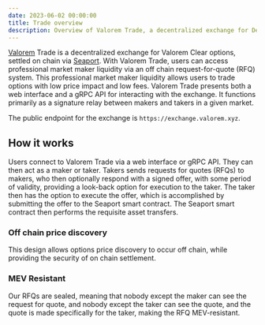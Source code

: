 ```yaml
---
date: 2023-06-02 00:00:00
title: Trade overview
description: Overview of Valorem Trade, a decentralized exchange for DeFi options.
---
```


[Valorem](https://valorem.xyz/) Trade is a decentralized exchange for
Valorem Clear options, settled on chain via
[Seaport](https://github.com/ProjectOpenSea/seaport). With Valorem Trade, users
can access professional market maker liquidity via an off chain
request-for-quote (RFQ) system. This professional market maker liquidity
allows users to trade options with low price impact and low fees. Valorem Trade
presents both a web interface and a gRPC API for interacting with the exchange.
It functions primarily as a signature relay between makers and takers in a given 
market.

The public endpoint for the exchange is `https://exchange.valorem.xyz`.

## How it works

Users connect to Valorem Trade via a web interface or gRPC API. They can then
act as a maker or taker. Takers sends requests for quotes (RFQs) to
makers, who then optionally respond with a signed offer, with some period of
validity, providing a look-back option for execution to the taker. The taker
then has the option to execute the offer, which is accomplished by submitting
the offer to the Seaport smart contract. The Seaport smart contract then
performs the requisite asset transfers.

### Off chain price discovery

This design allows options price discovery to occur off chain, while providing 
the security of on chain settlement.

### MEV Resistant

Our RFQs are sealed, meaning that nobody except the maker can see the request 
for quote, and nobody except the taker can see the quote, and the quote is made 
specifically for the taker, making the RFQ MEV-resistant.
